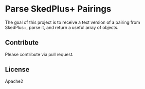 # Parse SkedPlus+ Pairings

The goal of this project is to receive a text version of a pairing from
SkedPlus+, parse it, and return a useful array of objects.

## Contribute

Please contribute via pull request.

## License

Apache2
